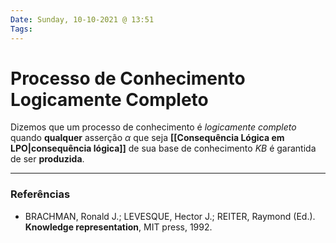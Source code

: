 ```yaml
---
Date: Sunday, 10-10-2021 @ 13:51
Tags:
---
```

# Processo de Conhecimento Logicamente Completo
Dizemos que um processo de conhecimento é *logicamente completo* quando **qualquer** asserção $\alpha$ que seja **[[Consequência Lógica em LPO|consequência lógica]]** de sua base de conhecimento $KB$ é garantida de ser **produzida**.

---
### Referências
- BRACHMAN, Ronald J.; LEVESQUE, Hector J.; REITER, Raymond (Ed.). **Knowledge representation**, MIT press, 1992. 